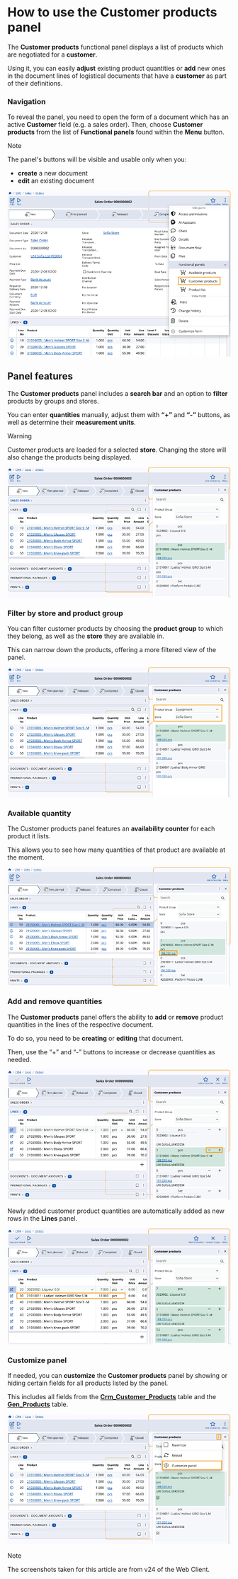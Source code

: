 # How to use the Customer products panel

The **Customer products** functional panel displays a list of products which are negotiated for a **customer**.

Using it, you can easily **adjust** existing product quantities or **add** new ones in the document lines of logistical documents that have a **customer** as part of their definitions.

### Navigation

To reveal the panel, you need to open the form of a document which has an active **Customer** field (e.g. a sales order). Then, choose **Customer products** from the list of **Functional panels** found within the **Menu** button.

> [!NOTE]
> The panel's buttons will be visible and usable only when you:
> * **create** a new document
> * **edit** an existing document

![pictures](pictures/customer-products.png)

## Panel features

The **Customer products** panel includes a **search bar** and an option to **filter** products by groups and stores.

You can enter **quantities** manually, adjust them with **“+”** and **“-”** buttons, as well as determine their **measurement units**.

> [!WARNING]
> Customer products are loaded for a selected **store**. Changing the store will also change the products being displayed.

![pictures](pictures/customer-products-show.png)

### Filter by store and product group

You can filter customer products by choosing the **product group** to which they belong, as well as the **store** they are available in.

This can narrow down the products, offering a more filtered view of the panel.

![pictures](pictures/customer-products-product-group.png)

### Available quantity

The Customer products panel features an **availability counter** for each product it lists.

This allows you to see how many quantities of that product are available at the moment.

![pictures](pictures/customer-products-available-quantity.png)

### Add and remove quantities

The **Customer products** panel offers the ability to **add** or **remove**  product quantities in the lines of the respective document. 

To do so, you need to be **creating** or **editing** that document.

Then, use the “+” and “-” buttons to increase or decrease quantities as needed.

![pictures](pictures/customer-products-quantities.png)

Newly added customer product quantities are automatically added as new rows in the **Lines** panel.

![pictures](pictures/customer-products-add.png)

### Customize panel

If needed, you can **customize** the **Customer products** panel by showing or hiding certain fields for all products listed by the panel.

This includes all fields from the **[Crm_Customer_Products](https://docs.erp.net/model/tables/Crm_Customer_Products.html)** table and the **[Gen_Products](https://docs.erp.net/model/tables/Gen_Products.html)** table.

![pictures](pictures/customer-products-customizee.png)

> [!NOTE]
> The screenshots taken for this article are from v24 of the Web Client.
